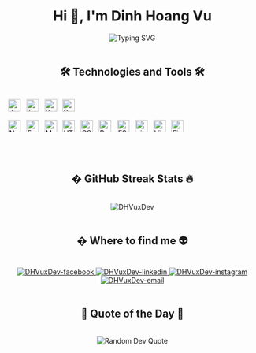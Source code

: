 <h1 align="center">Hi 👋, I'm Dinh Hoang Vu</h1>

<div align="center">
  <img src="https://readme-typing-svg.herokuapp.com?font=Fira+Code&size=22&duration=3000&pause=1000&color=61DAFB&center=true&vCenter=true&width=600&lines=Frontend+Developer;Backend+Developer;Full+Stack+Developer;JavaScript+%7C+TypeScript;React+%7C+Node.js;MongoDB+%7C+Express.js;Always+learning+new+technologies!" alt="Typing SVG" />
</div>

<br>

<h2 align="center">🛠 Technologies and Tools 🛠</h2>
<br>
<!-- https://simpleicons.org/ -->
<span><img src="https://img.shields.io/badge/JavaScript-282C34?logo=javascript&logoColor=F7DF1E" alt="JavaScript logo" title="JavaScript" height="25" /></span>
&nbsp;
<span><img src="https://img.shields.io/badge/TypeScript-282C34?logo=typescript&logoColor=3178C6" alt="TypeScript logo" title="TypeScript" height="25" /></span>
&nbsp;
<span><img src="https://img.shields.io/badge/ReactJS-282C34?logo=react&logoColor=61DAFB" alt="ReactJS logo" title="ReactJS" height="25" /></span>
&nbsp;
<span><img src="https://img.shields.io/badge/Redux-282C34?logo=redux&logoColor=764ABC" alt="Redux logo" title="Redux" height="25" /></span>
&nbsp;

<span><img src="https://img.shields.io/badge/Node.js-282C34?logo=node.js&logoColor=00F200" alt="Node.js logo" title="Node.js" height="25" /></span>
&nbsp;
<span><img src="https://img.shields.io/badge/Express-282C34?logo=express&logoColor=FFFFFF" alt="Express.js logo" title="Express.js" height="25" /></span>
&nbsp;
<span><img src="https://img.shields.io/badge/MongoDB-282C34?logo=mongodb&logoColor=47A248" alt="MongoDB logo" title="MongoDB" height="25" /></span>
&nbsp;
<span><img src="https://img.shields.io/badge/HTML5-282C34?logo=html5&logoColor=E34F26" alt="HTML5 logo" title="HTML5" height="25" /></span>
&nbsp;
<span><img src="https://img.shields.io/badge/CSS3-282C34?logo=css3&logoColor=1572B6" alt="CSS3 logo" title="CSS3" height="25" /></span>
&nbsp;
<span><img src="https://img.shields.io/badge/Bootstrap-282C34?logo=bootstrap&logoColor=7952B3" alt="Bootstrap logo" title="Bootstrap" height="25" /></span>
&nbsp;
<span><img src="https://img.shields.io/badge/ESLint-282C34?logo=eslint&logoColor=4B32C3" alt="ESLint logo" title="ESLint" height="25" /></span>
&nbsp;
<span><img src="https://img.shields.io/badge/git-282C34?logo=git&logoColor=F05032" alt="git logo" title="git" height="25" /></span>
&nbsp;
<span><img src="https://img.shields.io/badge/VS%20Code-282C34?logo=visual-studio-code&logoColor=007ACC" alt="Visual Studio Code logo" title="Visual Studio Code" height="25" /></span>
&nbsp;
<span><img src="https://img.shields.io/badge/Firebase-282C34?logo=firebase&logoColor=FFCA28" alt="Firebase logo" title="Firebase" height="25" /></span>
&nbsp;

<!-- <br>
<h2 align="center">🔥 GitHub Stats 🔥</h2> -->
<!-- https://github.com/anuraghazra/github-readme-stats -->
<br>
<!-- <div align=center>
  <a href="#" title="DHVuxDev">
    <img width="315" align="center" src="https://github-readme-stats.vercel.app/api/top-langs/?username=dhoangvu1811&hide=c%23,powershell,Mathematica,Ruby,Objective-C,Objective-C%2b%2b,Cuda&title_color=61dafb&text_color=ffffff&icon_color=61dafb&bg_color=20232a&langs_count=8&layout=compact&border_color=61dafb&hide_border=true" />
  </a>
  <a href="#" title="DHVuxDev">
    <img align="right" width="434" src="https://github-readme-stats.vercel.app/api?username=dhoangvu1811&show_icons=true&theme=react&border_color=61dafb&hide_border=true&rank_icon=github&include_all_commits=true" />
  </a>
</div> -->

<br>
<h2 align="center">� GitHub Streak Stats 🔥</h2>
<br>
<div align="center">
  <img src="https://github-readme-streak-stats-lyart-mu.vercel.app?user=dhoangvu1811&theme=dark&mode=weekly" alt="DHVuxDev" />
</div>
<br>
<h2 align="center">� Where to find me 👽</h2>
<br>
<!-- https://icons8.com -->
<div align="center">
  <!-- <a href="https://trungquandev.com" target="blank">
    <img width="90" height="90" src="images/logo-trungquandev-transparent-bg-192x192.png" alt="trungquandev-blog" />
  </a> -->
  <a href="https://www.facebook.com/hoang.vu.455815/" target="blank">
    <img src="https://img.icons8.com/bubbles/100/000000/facebook-new.png" alt="DHVuxDev-facebook" />
  </a>
  <!-- <a href="https://youtube.com/@trungquandev" target="blank">
    <img src="https://img.icons8.com/bubbles/100/000000/youtube-squared.png" alt="trungquandev-youtube" />
  </a> -->
  <a href="https://www.linkedin.com/in/v%C5%A9-%C4%91inh-48670a310/" target="blank">
    <img src="https://img.icons8.com/bubbles/100/000000/linkedin.png" alt="DHVuxDev-linkedin" />
  </a>
  <a href="https://www.instagram.com/dhvux_x/" target="blank">
    <img src="https://img.icons8.com/bubbles/100/000000/instagram.png" alt="DHVuxDev-instagram" />
  </a>
  <a href="mailto:hoangvu1811.work@gmail.com" target="top">
    <img src="https://img.icons8.com/bubbles/100/000000/apple-mail.png" alt="DHVuxDev-email" />
  </a>
</div>

<br>

<h2 align="center">💭 Quote of the Day 💭</h2>
<br>
<div align="center">
  <img src="https://quotes-github-readme.vercel.app/api?type=horizontal&theme=tokyonight" alt="Random Dev Quote" />
</div>

<br>
